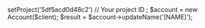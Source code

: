 <?php

use Appwrite\Client;
use Appwrite\Services\Account;

$client = new Client();

$client
    ->setProject('5df5acd0d48c2') // Your project ID
;

$account = new Account($client);

$result = $account->updateName('[NAME]');
